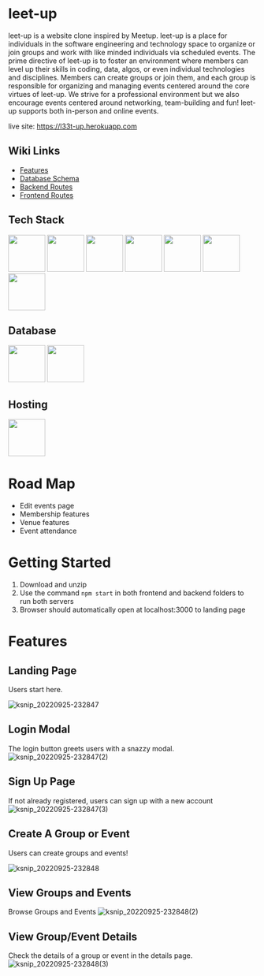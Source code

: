 # leet-up

leet-up is a website clone inspired by Meetup. leet-up is a place for individuals in the software engineering and technology space to organize or join groups and work with like minded individuals via scheduled events. The prime directive of leet-up is to foster an environment where members can level up their skills in coding, data, algos, or even individual technologies and disciplines. Members can create groups or join them, and each group is responsible for organizing and managing events centered around the core virtues of leet-up. We strive for a professional environment but we also encourage events centered around networking, team-building and fun! leet-up supports both in-person and online events.  

live site: https://l33t-up.herokuapp.com


## Wiki Links

- [Features](https://github.com/JohnCarrera/solo-project-1/wiki/Features)
- [Database Schema](https://github.com/JohnCarrera/solo-project-1/wiki/Database-Schema)
- [Backend Routes](https://github.com/JohnCarrera/solo-project-1/blob/main/backend/readme.md)
- [Frontend Routes](https://www.youtube.com/watch?v=dQw4w9WgXcQ)


## Tech Stack

[<img src="https://user-images.githubusercontent.com/105324675/190725431-5033a82c-51ff-4a9a-b9ff-48ad606a2a5e.svg" width="75" height="75">](https://www.javascript.com/) [<img src="https://user-images.githubusercontent.com/105324675/190726531-63e5fa0c-5e9a-4e12-a4df-ac578bdfefb3.svg" width="75" height="75">](https://whatwg.org/) [<img src="https://user-images.githubusercontent.com/105324675/190727242-21af03e1-b793-4257-bdc5-14996fb8da63.svg" width="75" height="75">](https://www.css3.com/) [<img src="https://user-images.githubusercontent.com/105324675/190727472-da7d5a51-ef2e-4f71-b90c-333debd2d147.svg" width="75" height="75">](https://reactjs.org/) [<img src="https://user-images.githubusercontent.com/105324675/190727697-f61e28b7-1597-4be0-9dc4-dbc443790f86.svg" width="75" height="75">](https://redux.js.org/) [<img src="https://user-images.githubusercontent.com/105324675/190729715-5aeed1a2-0914-413e-ac4b-de23aa7ed802.svg" width="75" height="75">](https://nodejs.org/en) [<img src="https://user-images.githubusercontent.com/105324675/190729918-773ddf18-90d3-4d52-aa81-c02731d413bf.svg" width="75" height="75">](https://www.npmjs.com/)     


## Database
[<img src="https://user-images.githubusercontent.com/105324675/190727354-8f322958-5b34-4c96-b052-358d06d0d9ef.svg" width="75" height="75">](https://www.postgresql.org) [<img src="https://user-images.githubusercontent.com/105324675/190739700-864f937c-4e43-48ea-9216-00edb49d301d.svg" width="75" height="75">](https://sequelize.org/)


## Hosting
[<img src="https://user-images.githubusercontent.com/105324675/190728454-cada0d3c-3da2-4a21-a781-62d398a96538.svg" width="75" height="75">](https://www.heroku.com)






# Road Map

- Edit events page
- Membership features
- Venue features
- Event attendance




# Getting Started 
  
 1. Download and unzip 
 2. Use the command ```npm start``` in both frontend and backend folders to run both servers
 3. Browser should automatically open at localhost:3000 to landing page


# Features

## Landing Page

Users start here.

![ksnip_20220925-232847](https://user-images.githubusercontent.com/105324675/192190378-fe8f18e6-a98f-449d-8149-bd757bff7fcd.png)

## Login Modal

The login button greets users with a snazzy modal.
![ksnip_20220925-232847(2)](https://user-images.githubusercontent.com/105324675/192190412-f1cbc4f1-9fda-4dd4-830a-a91447370a60.png)


## Sign Up Page


If not already registered, users can sign up with a new account
![ksnip_20220925-232847(3)](https://user-images.githubusercontent.com/105324675/192190423-2b6a3efb-70e2-43b9-aa63-b67a9c31db33.png)


## Create A Group or Event


Users can create groups and events!

![ksnip_20220925-232848](https://user-images.githubusercontent.com/105324675/192190450-a548354f-652f-48aa-ba11-2889baeea1ba.png)


## View Groups and Events


Browse Groups and Events
![ksnip_20220925-232848(2)](https://user-images.githubusercontent.com/105324675/192190490-d1eb792d-66c9-4c17-9c53-3f44ea40c638.png)


 
## View Group/Event Details

Check the details of a group or event in the details page.
![ksnip_20220925-232848(3)](https://user-images.githubusercontent.com/105324675/192190511-c3e891ac-0093-4933-bcf1-728b6266b75a.png)

